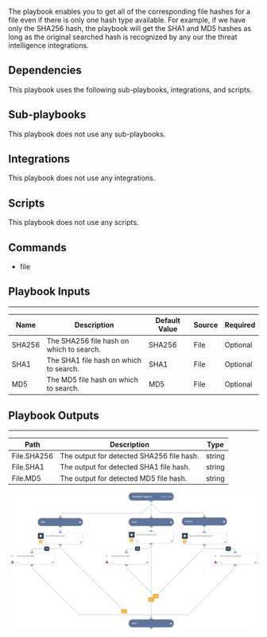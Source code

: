 The playbook enables you to get all of the corresponding file hashes for a file even if there is only one hash type available.
For example, if we have only the SHA256 hash, the playbook will get the SHA1 and MD5 hashes as long as the
original searched hash is recognized by any our the threat intelligence integrations.


## Dependencies
This playbook uses the following sub-playbooks, integrations, and scripts.

## Sub-playbooks
This playbook does not use any sub-playbooks.

## Integrations
This playbook does not use any integrations.

## Scripts
This playbook does not use any scripts.

## Commands
* file

## Playbook Inputs
---

| **Name** | **Description** | **Default Value** | **Source** | **Required** |
| --- | --- | --- | --- | --- |
| SHA256 | The SHA256 file hash on which to search. | SHA256 | File | Optional |
| SHA1 | The SHA1 file hash on which to search. | SHA1 | File | Optional |
| MD5 | The MD5 file hash on which to search. | MD5 | File | Optional |

## Playbook Outputs
---

| **Path** | **Description** | **Type** |
| --- | --- | --- |
| File.SHA256 | The output for detected SHA256 file hash. | string |
| File.SHA1 | The output for detected SHA1 file hash. | string |
| File.MD5 | The output for detected MD5 file hash. | string |

![Convert_file_hash_to_corresponding_hashes](https://github.com/ElazarK/content-docs/blob/master/images/playbooks/Convert_file_hash_to_corresponding_hashes.png)
